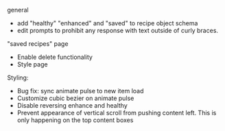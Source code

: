 general

- add "healthy" "enhanced" and "saved" to recipe object schema
- edit prompts to prohibit any response with text outside of curly braces.

"saved recipes" page

- Enable delete functionality
- Style page

Styling:

- Bug fix: sync animate pulse to new item load
- Customize cubic bezier on animate pulse
- Disable reversing enhance and healthy
- Prevent appearance of vertical scroll from pushing content left. This is only happening on the top content boxes
